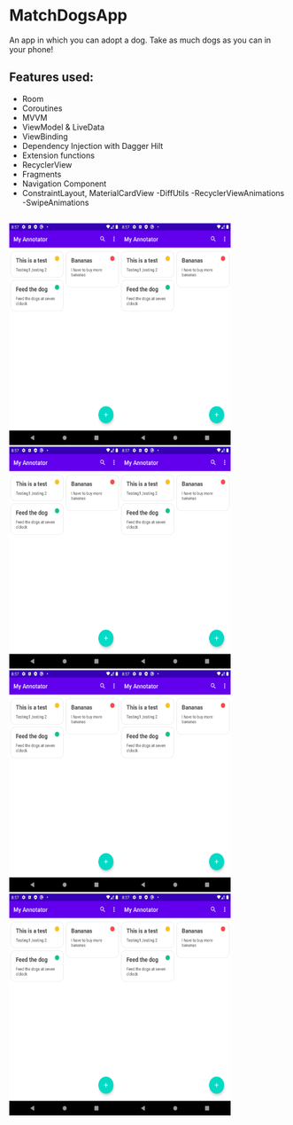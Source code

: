 # MatchDogsApp
An app in which you can adopt a dog. Take as much dogs as you can in your phone!


## Features used:
- Room
- Coroutines
- MVVM
- ViewModel & LiveData
- ViewBinding
- Dependency Injection with Dagger Hilt
- Extension functions
- RecyclerView
- Fragments
- Navigation Component
- ConstraintLayout, MaterialCardView
-DiffUtils
-RecyclerViewAnimations
-SwipeAnimations
##
<img src="myAnotatorPic (1).png" width="200" height="400"><img src="myAnotatorPic (1).png" width="200" height="400"><img src="myAnotatorPic (1).png" width="200" height="400"><img src="myAnotatorPic (1).png" width="200" height="400"><br><img src="myAnotatorPic (1).png" width="200" height="400"><img src="myAnotatorPic (1).png" width="200" height="400"><img src="myAnotatorPic (1).png" width="200" height="400"><img src="myAnotatorPic (1).png" width="200" height="400">

